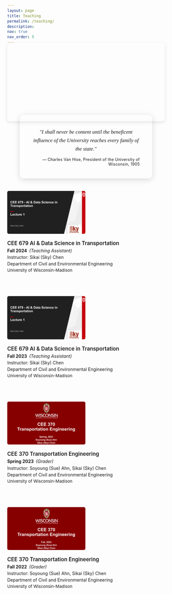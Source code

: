 ```yaml
---
layout: page
title: Teaching
permalink: /teaching/
description: 
nav: true
nav_order: 5
---
```


<style>
/* 背景图片样式 */
.teaching-header {
  width: 100%;
  height: 250px;
  background-image: url('../../assets/teaching/uwm_background.jpg');
  background-size: cover;
  background-position: center 80%;
  margin-bottom: 40px;
  border-radius: 8px;
  position: relative;
  box-shadow: 0 4px 12px rgba(0, 0, 0, 0.1);
  margin-top: -20px;
}

/* 引用样式 */
.quote-section {
  position: relative;
  margin: -60px 40px 40px 40px;
  padding: 25px 40px;
  background: var(--global-bg-color);
  border-radius: 12px;
  box-shadow: 0 4px 20px rgba(0, 0, 0, 0.15);
}

.quote-text {
  font-size: 1.2em;
  line-height: 1.6;
  color: var(--global-text-color);
  font-family: "Georgia", serif;
  font-style: italic;
  margin-bottom: 12px;
  text-align: center;
}

.quote-author {
  text-align: right;
  color: var(--global-text-color-light);
  font-size: 0.9em;
  font-style: normal;
  letter-spacing: 0.02em;
}

.quote-border {
  position: absolute;
  left: 0;
  top: 50%;
  transform: translateY(-50%);
  width: 4px;
  height: 50%;
  background: var(--global-theme-color);
  border-radius: 2px;
}

.teaching-container {
  margin-bottom: 40px;
  display: flex;
  flex-wrap: wrap;
  align-items: flex-start;
}

.teaching-list {
  list-style-type: disc;
  padding-left: 1.5em;
}

.teaching-list li {
  position: relative;
  padding-left: 0.5em;
  margin-bottom: 0.3em;
  padding-bottom: 0.2em;
}

.teaching-image {
  width: 250px;
  margin-right: 30px;
  margin-bottom: 20px;
  box-shadow: 0 2px 4px var(--global-shadow-color);
  border-radius: 5px;
  transition: all 0.3s ease;
}

.teaching-image:hover {
  transform: scale(1.02);
  box-shadow: 0 3px 6px var(--global-shadow-color);
}

.teaching-content {
  flex: 1;
  min-width: 300px;
}

.teaching-item {
  margin-bottom: 1.5em;
  padding-bottom: 1em;
  border-bottom: 1px dashed rgba(var(--global-theme-color-rgb), 0.1);
  transition: all 0.3s ease;
}

.teaching-container:last-child .teaching-item {
  border-bottom: none;
}

.teaching-course {
  display: block;
  font-weight: 600;
  font-size: 1.2em;
  color: var(--global-text-color);
  margin-bottom: 0.3em;
}

.teaching-semester {
  font-weight: bold;
  color: var(--global-theme-color);
}

.teaching-role {
  font-style: italic;
  margin-left: 0.5em;
}

.teaching-instructor {
  display: block;
  margin-top: 0.3em;
  color: var(--global-text-color-light);
}

.teaching-department {
  display: block;
  color: var(--global-text-color-light);
  margin-top: 0.3em;
}

.teaching-institution {
  display: block;
  color: var(--global-text-color-light);
  font-size: 0.95em;
  margin-top: 0.3em;
}

@media (max-width: 768px) {
  .teaching-container {
    flex-direction: column;
  }
  
  .teaching-image {
    width: 100%;
    max-width: 250px;
    margin-right: 0;
    margin-bottom: 20px;
  }
}
</style>

<div class="teaching-header"></div>

<div class="quote-section">
  <div class="quote-border"></div>
  <p class="quote-text">"I shall never be content until the beneficent influence of the University reaches every family of the state."</p>
  <p class="quote-author">— Charles Van Hise, President of the University of Wisconsin, 1905</p>
</div>


<div class="teaching-container">
  <img src="/assets/teaching/2024-CEE679.png" alt="Teaching CEE 679 AI & Data Science in Transportation 2024" class="teaching-image" loading="lazy">
  
  <div class="teaching-content">
    <div class="teaching-item">
      <span class="teaching-course">CEE 679 AI & Data Science in Transportation</span>
      <div><span class="teaching-semester">Fall 2024</span><span class="teaching-role">(Teaching Assistant)</span></div>
      <span class="teaching-instructor">Instructor: Sikai (Sky) Chen</span>
      <span class="teaching-department">Department of Civil and Environmental Engineering</span>
      <span class="teaching-institution">University of Wisconsin-Madison</span>
    </div>
  </div>
</div>


<div class="teaching-container">
  <img src="/assets/teaching/2023-CEE679.png" alt="Teaching CEE 679 AI & Data Science in Transportation 2023" class="teaching-image" loading="lazy">
  
  <div class="teaching-content">
    <div class="teaching-item">
      <span class="teaching-course">CEE 679 AI & Data Science in Transportation</span>
      <div><span class="teaching-semester">Fall 2023</span><span class="teaching-role">(Teaching Assistant)</span></div>
      <span class="teaching-instructor">Instructor: Sikai (Sky) Chen</span>
      <span class="teaching-department">Department of Civil and Environmental Engineering</span>
      <span class="teaching-institution">University of Wisconsin-Madison</span>
    </div>
  </div>
</div>


<div class="teaching-container">
  <img src="/assets/teaching/2023-CEE370.png" alt="Teaching CEE 370 Transportation Engineering 2023" class="teaching-image" loading="lazy">
  
  <div class="teaching-content">
    <div class="teaching-item">
      <span class="teaching-course">CEE 370 Transportation Engineering</span>
      <div><span class="teaching-semester">Spring 2023</span><span class="teaching-role">(Grader)</span></div>
      <span class="teaching-instructor">Instructor: Soyoung (Sue) Ahn, Sikai (Sky) Chen</span>
      <span class="teaching-department">Department of Civil and Environmental Engineering</span>
      <span class="teaching-institution">University of Wisconsin-Madison</span>
    </div>
  </div>
</div>

<div class="teaching-container">
  <img src="/assets/teaching/2022-CEE370.png" alt="Teaching CEE 370 Transportation Engineering 2022" class="teaching-image" loading="lazy">
  
  <div class="teaching-content">
    <div class="teaching-item">
      <span class="teaching-course">CEE 370 Transportation Engineering</span>
      <div><span class="teaching-semester">Fall 2022</span><span class="teaching-role">(Grader)</span></div>
      <span class="teaching-instructor">Instructor: Soyoung (Sue) Ahn, Sikai (Sky) Chen</span>
      <span class="teaching-department">Department of Civil and Environmental Engineering</span>
      <span class="teaching-institution">University of Wisconsin-Madison</span>
    </div>
  </div>
</div> 